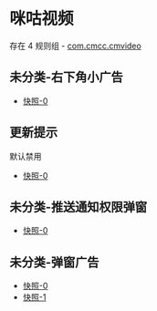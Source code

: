 # 咪咕视频

存在 4 规则组 - [com.cmcc.cmvideo](/src/apps/com.cmcc.cmvideo.ts)

## 未分类-右下角小广告

- [快照-0](https://i.gkd.li/i/12498315)

## 更新提示

默认禁用

- [快照-0](https://i.gkd.li/i/13276116)

## 未分类-推送通知权限弹窗

- [快照-0](https://i.gkd.li/i/13276127)

## 未分类-弹窗广告

- [快照-0](https://i.gkd.li/i/13276111)
- [快照-1](https://i.gkd.li/i/13276122)
